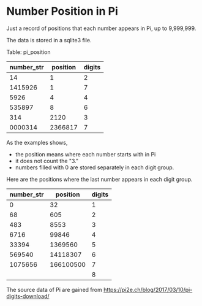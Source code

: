 # Number Position in Pi

Just a record of positions that each number appears in Pi, up to 9,999,999.

The data is stored in a sqlite3 file.

Table: pi_position

| number_str | position  | digits |
|------------|-----------|--------|
| 14         | 1         | 2      |
| 1415926    | 1         | 7      |
| 5926       | 4         | 4      |
| 535897     | 8         | 6      |
| 314        | 2120      | 3      |
| 0000314    | 2366817   | 7      |


As the examples shows, 
- the position means where each number starts with in Pi
- it does not count the "3."
- numbers filled with 0 are stored separately in each digit group.

Here are the positions where the last number appears in each digit group.

| number_str | position  | digits |
|------------|-----------|--------|
| 0          | 32        | 1      |
| 68         | 605       | 2      |
| 483        | 8553      | 3      |
| 6716       | 99846     | 4      |
| 33394      | 1369560   | 5      |
| 569540     | 14118307  | 6      |
| 1075656    | 166100500 | 7      |
|            |           | 8      |

The source data of Pi are gained from https://pi2e.ch/blog/2017/03/10/pi-digits-download/
